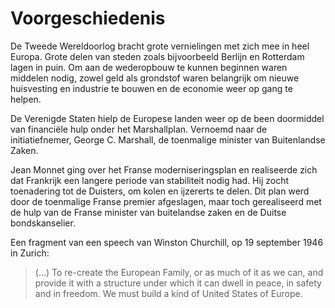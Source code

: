 # Voorgeschiedenis
De Tweede Wereldoorlog bracht grote vernielingen met zich mee in heel Europa. Grote delen van steden zoals bijvoorbeeld
Berlijn en Rotterdam lagen in puin. Om aan de wederopbouw te kunnen beginnen waren middelen nodig, zowel geld als grondstof
waren belangrijk om nieuwe huisvesting en industrie te bouwen en de economie weer op gang te helpen.

De Verenigde Staten hielp de Europese landen weer op de been doormiddel van financiële hulp onder het Marshallplan.
Vernoemd naar de initiatiefnemer, George C. Marshall, de toenmalige minister van Buitenlandse Zaken.

Jean Monnet ging over het Franse moderniseringsplan en realiseerde zich dat Frankrijk een langere periode van stabiliteit
nodig had. Hij zocht toenadering tot de Duisters, om kolen en ijzererts te delen. Dit plan werd door de toenmalige Franse
premier afgeslagen, maar toch gerealiseerd met de hulp van de Franse minister van buitelandse zaken en de Duitse bondskanselier.

Een fragment van een speech van Winston Churchill, op 19 september 1946 in Zurich:
> (...) To re-create the European Family, or as much of it as we can, and provide it with a structure under which it can
> dwell in peace, in safety and in freedom.
> We must build a kind of United States of Europe.
